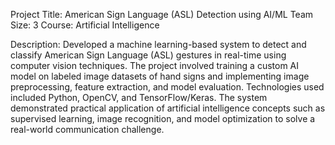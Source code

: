 Project Title: American Sign Language (ASL) Detection using AI/ML
Team Size: 3
Course: Artificial Intelligence

Description:
Developed a machine learning-based system to detect and classify American Sign Language (ASL) gestures in real-time using computer vision techniques. The project involved training a custom AI model on labeled image datasets of hand signs and implementing image preprocessing, feature extraction, and model evaluation. Technologies used included Python, OpenCV, and TensorFlow/Keras. The system demonstrated practical application of artificial intelligence concepts such as supervised learning, image recognition, and model optimization to solve a real-world communication challenge.
